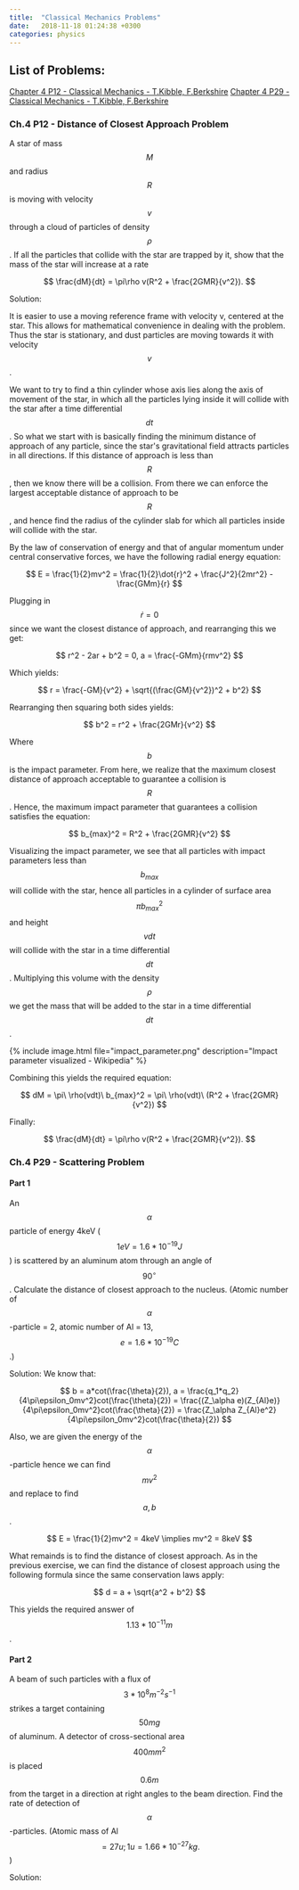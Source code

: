 ```yaml
---
title:  "Classical Mechanics Problems"
date:   2018-11-18 01:24:38 +0300
categories: physics
---
```


## List of Problems:
[Chapter 4 P12 - Classical Mechanics - T.Kibble, F.Berkshire](#c4p12)
[Chapter 4 P29 - Classical Mechanics - T.Kibble, F.Berkshire](#c4p29)


<p id="c4p12">
</p>


### Ch.4 P12 - Distance of Closest Approach Problem 

A star of mass $$M$$ and radius $$R$$ is moving with velocity $$v$$ through a cloud of particles of density $$\rho$$. If all the particles that collide with the star are trapped by it, show that the mass of the star will increase at a rate

$$ 
\frac{dM}{dt} = \pi\rho v(R^2 + \frac{2GMR}{v^2}). 
$$

Solution:

It is easier to use a moving reference frame with velocity v, centered at the star. This allows for mathematical convenience in dealing with the problem. Thus the star is stationary, and dust particles are moving towards it with velocity $$v$$. 

We want to try to find a thin cylinder whose axis lies along the axis of movement of the star, in which all the particles lying inside it will collide with the star after a time differential $$dt$$. So what we start with is basically finding the minimum distance of approach of any particle, since the star's gravitational field attracts particles in all directions. If this distance of approach is less than $$R$$, then we know there will be a collision. From there we can enforce the largest acceptable distance of approach to be $$R$$, and hence find the radius of the cylinder slab for which all particles inside will collide with the star. 

By the law of conservation of energy and that of angular momentum under central conservative forces, we have the following radial energy equation:

$$
E = \frac{1}{2}mv^2 = \frac{1}{2}\dot{r}^2 + \frac{J^2}{2mr^2} - \frac{GMm}{r}
$$

Plugging in $$\dot{r} = 0$$ since we want the closest distance of approach, and rearranging this we get:

$$
r^2 - 2ar + b^2 = 0, a = \frac{-GMm}{rmv^2}
$$

Which yields:

$$
r = \frac{-GM}{v^2} + \sqrt{(\frac{GM}{v^2})^2 + b^2}
$$

Rearranging then squaring both sides yields:

$$
b^2 = r^2 + \frac{2GMr}{v^2}
$$

Where $$b$$ is the impact parameter. From here, we realize that the maximum closest distance of approach acceptable to guarantee a collision is $$R$$. Hence, the maximum impact parameter that guarantees a collision satisfies the equation:

$$
b_{max}^2 = R^2 + \frac{2GMR}{v^2}
$$

Visualizing the impact parameter, we see that all particles with impact parameters less than $$b_{max}$$ will collide with the star, hence all particles in a cylinder of surface area $$\pi b_{max}^2$$ and height $$vdt$$ will collide with the star in a time differential $$dt$$. Multiplying this volume with the density $$\rho$$ we get the mass that will be added to the star in a time differential $$dt$$. 

{% include image.html file="impact_parameter.png" description="Impact parameter visualized - Wikipedia" %}

Combining this yields the required equation:

$$
dM = \pi\ \rho(vdt)\ b_{max}^2 = \pi\  \rho(vdt)\ (R^2 + \frac{2GMR}{v^2})
$$

Finally:

$$
\frac{dM}{dt} = \pi\rho v(R^2 + \frac{2GMR}{v^2}). 
$$


<p id="c4p29">
</p>

### Ch.4 P29 - Scattering Problem 

#### Part 1
An $$\alpha$$ particle of energy 4keV ($$1eV = 1.6 * 10^{-19}J$$) is scattered by an aluminum atom through an angle of $$90^{\circ}$$. Calculate the distance of closest approach to the nucleus. (Atomic number of $$\alpha$$-particle = 2, atomic number of Al = 13, $$e = 1.6 * 10^{-19}C$$.)

Solution:
We know that: 

$$
b = a*cot(\frac{\theta}{2}), a = \frac{q_1*q_2}{4\pi\epsilon_0mv^2}cot(\frac{\theta}{2}) = \frac{(Z_\alpha e)(Z_{Al}e)}{4\pi\epsilon_0mv^2}cot(\frac{\theta}{2}) = \frac{Z_\alpha Z_{Al}e^2}{4\pi\epsilon_0mv^2}cot(\frac{\theta}{2})
$$

Also, we are given the energy of the $$\alpha$$-particle hence we can find $$mv^2$$ and replace to find $$a, b$$. 

$$
E = \frac{1}{2}mv^2 = 4keV \implies mv^2 = 8keV
$$

What remainds is to find the distance of closest approach. As in the previous exercise, we can find the distance of closest approach using the following formula since the same conservation laws apply:

$$ 
d = a + \sqrt{a^2 + b^2}
$$

This yields the required answer of $$1.13*10^{-11}m$$.

#### Part 2
A beam of such particles with a flux of $$3*10^8 m^{-2}s^{-1}$$ strikes a target containing $$50 mg$$ of aluminum. A detector of cross-sectional area $$400mm^2$$ is placed $$0.6m$$ from the target in a direction at right angles to the beam direction. Find the rate of detection of $$\alpha$$-particles. (Atomic mass of Al $$= 27u; 1u = 1.66*10^{-27}kg.$$)

Solution:

















